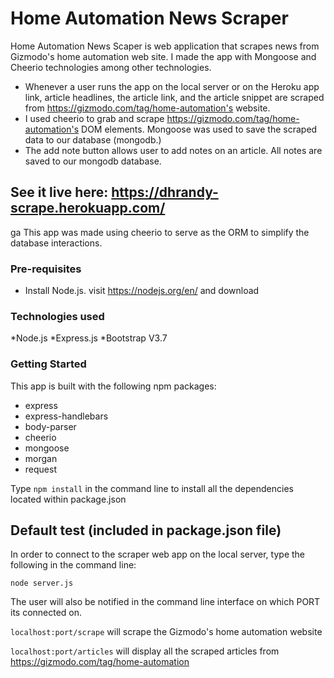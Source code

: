 # Home Automation News Scraper
Home Automation News Scaper is web application that scrapes news from Gizmodo's home automation web site. I made the app with Mongoose and Cheerio technologies among other technologies.

* Whenever a user runs the app on the local server or on the Heroku app link, article headlines, the article link, and the article snippet are scraped from https://gizmodo.com/tag/home-automation's website. 
* I used cheerio to  grab and scrape https://gizmodo.com/tag/home-automation's DOM elements. Mongoose was used to save the scraped data to our database (mongodb.)
* The add note button allows user to add notes on an article. All notes are saved to our mongodb database. 

## See it live here: https://dhrandy-scrape.herokuapp.com/
ga
This app was made using cheerio to serve  as the ORM to simplify the database interactions.

### Pre-requisites

* Install Node.js. visit https://nodejs.org/en/ and download

### Technologies used

*Node.js
*Express.js
*Bootstrap V3.7

### Getting Started
This app is built with the following npm packages:

* express 
* express-handlebars
* body-parser
* cheerio 
* mongoose 
* morgan
* request

Type `npm install` in the command line to install all the dependencies located within package.json

## Default test (included in package.json file)
In order to connect to the scraper web app on the local server, type the following in the command line:

 `node server.js`

The user will also be notified in the command line interface on which PORT its connected on.

`localhost:port/scrape` will scrape the Gizmodo's home automation website

`localhost:port/articles` will display all the scraped articles from https://gizmodo.com/tag/home-automation


